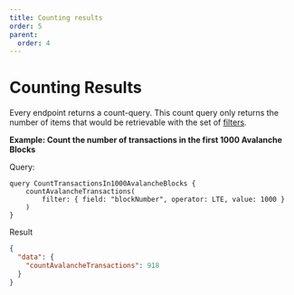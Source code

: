 ```yaml
---
title: Counting results
order: 5
parent:
  order: 4
---
```


# Counting Results

Every endpoint returns a count-query. This count query only returns the number of items that would be retrievable with
the set of [filters](./filtering-a-query.md).

**Example: Count the number of transactions in the first 1000 Avalanche Blocks**

Query:

```
query CountTransactionsIn1000AvalancheBlocks {
    countAvalancheTransactions(
        filter: { field: "blockNumber", operator: LTE, value: 1000 }
    )
}
```

Result

```json
{
  "data": {
    "countAvalancheTransactions": 918
  }
}
```
